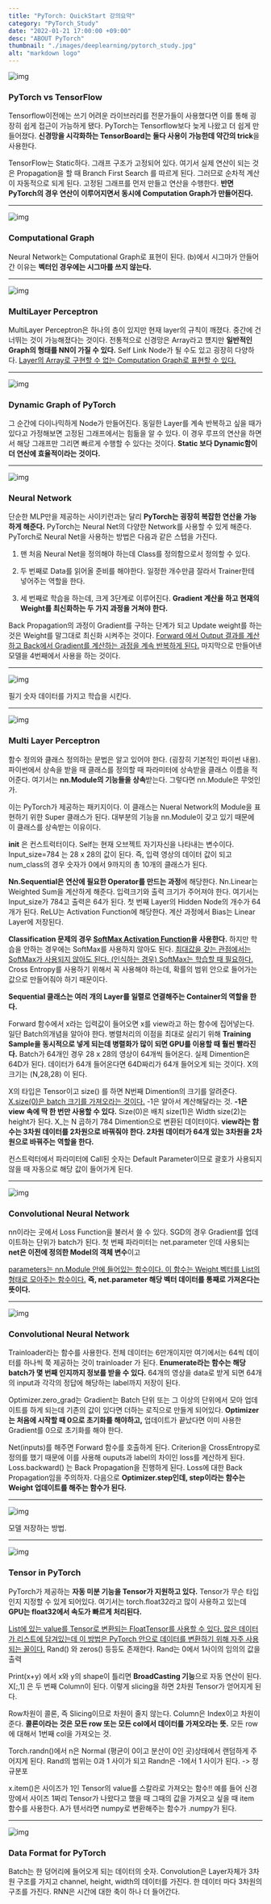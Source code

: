 ```yaml
---
title: "PyTorch: QuickStart 강의요약"
category: "PyTorch_Study"
date: "2022-01-21 17:00:00 +09:00"
desc: "ABOUT PyTorch"
thumbnail: "./images/deeplearning/pytorch_study.jpg"
alt: "markdown logo"
---
```


![img](images/deeplearning/../deeplearning_img/pytorch5.jpg)
### PyTorch vs TensorFlow

Tensorflow이전에는 쓰기 어려운 라이브러리를 전문가들이 사용했다면 이를 통해 굉장히 쉽게 접근이 가능하게 됐다. PyTorch는 Tensorflow보다 늦게 나왔고 더 쉽게 만들어졌다. **신경망을 시각화하는 TensorBoard는 둘다 사용이 가능한데 약간의 trick**을 사용한다. 

TensorFlow는 Static하다. 그래프 구조가 고정되어 있다. 여기서 실제 연산이 되는 것은 Propagation을 할 때 Branch First Search 를 따르게 된다. 그러므로 순차적 계산이 자동적으로 되게 된다. 고정된 그래프를 먼저 만들고 연산을 수행한다. **반면 PyTorch의 경우 연산이 이루어지면서 동시에 Computation Graph가 만들어진다.**

----

 
![img](images/deeplearning/../deeplearning_img/pytorch6.jpg)

### Computational Graph
Neural Network는 Computational Graph로 표현이 된다. (b)에서 시그마가 안들어간 이유는 **벡터인 경우에는 시그마를 쓰지 않는다.**

----


![img](images/deeplearning/../deeplearning_img/pytorch7.jpg)
### MultiLayer Perceptron 

MultiLayer Perceptron은 하나의 층이 있지만 현재 layer의 규칙이 깨졌다. 중간에 건너뛰는 것이 가능해졌다는 것이다. 전통적으로 신경망은 Array라고 헀지만 **일반적인 Graph의 형태를 NN이 가질 수 있다.** Self Link Node가 될 수도 있고 굉장히 다양하다. <u>Layer의 Array로 구현할 수 없는 Computation Graph로 표현할 수 있다.</u>

----

 
 ![img](images/deeplearning/../deeplearning_img/pytorch8.jpg)
### Dynamic Graph of PyTorch

그 순간에 다이나믹하게 Node가 만들어진다. 동일한 Layer를 계속 반복하고 싶을 때가 있다고 가정해보면 고정된 그래프에서는 힘듦을 알 수 있다. 이 경우 루프의 연산을 하면서 해당 그래프만 그리면 빠르게 수행할 수 있다는 것이다. **Static 보다 Dynamic함이 더 연산에 효율적이라는 것이다.**

----

 
 ![img](images/deeplearning/../deeplearning_img/pytorch9.jpg)
### Neural Network

단순한 MLP만을 제공하는 사이키런과는 달리 **PyTorch는 굉장히 복잡한 연산을 가능하게 해준다.** PyTorch는 Neural Net의 다양한 Network를 사용할 수 있게 해준다. PyTorch로 Neural Net을 사용하는 방법은 다음과 같은 스텝을 가진다. 

1. 맨 처음 Neural Net을 정의해야 하는데 Class를 정의함으로서 정의할 수 있다. 

2. 두 번째로 Data를 읽어올 준비를 해야한다. 일정한 개수만큼 잘라서 Trainer한테 넣어주는 역할을 한다. 

3. 세 번째로 학습을 하는데, 크게 3단계로 이루어진다. **Gradient 계산을 하고 현재의 Weight를 최신화하는 두 가지 과정을 거쳐야 한다.**

Back Propagation의 과정이 Gradient를 구하는 단계가 되고 Update weight를 하는 것은 Weight를 말그대로 최신화 시켜주는 것이다. <u>Forward 에서 Output 결과를 계산하고 Back에서 Gradient를 계산하는 과정을 계속 반복하게 된다.</u> 마지막으로 만들어낸 모델을 4번째에서 사용을 하는 것이다.

----




![img](images/deeplearning/../deeplearning_img/pytorch10.jpg) 


필기 숫자 데이터를 가지고 학습을 시킨다. 

----



![img](images/deeplearning/../deeplearning_img/pytorch11.jpg)
### Multi Layer Perceptron

함수 정의와 클래스 정의하는 문법은 알고 있어야 한다. (굉장히 기본적인 파이썬 내용). 파이썬에서 상속을 받을 때 클래스를 정의할 때 파라미터에 상속받을 클래스 이름을 적어준다. 여기서는 **nn.Module의 기능들을 상속**받는다. 그렇다면 nn.Module은 무엇인가. 

이는 PyTorch가 제공하는 패키지이다. 이 클래스는 Nueral Network의 Module을 표현하기 위한 Super 클래스가 된다. 대부분의 기능을 nn.Module이 갖고 있기 때문에 이 클래스를 상속받는 이유이다. 

__init__ 은 컨스트럭터이다. Self는 현재 오브젝트 자기자신을 나타내는 변수이다. Input_size=784 는 28 x 28의 값이 된다. 즉, 입력 영상의 데이터 값이 되고 num_class의 경우 숫자가 0에서 9까지의 총 10개의 클래스가 된다. 

**Nn.Sequential은 연산에 필요한 Operator를 만드는 과정**에 해당한다. Nn.Linear는 Weighted Sum을 계산하게 해준다. 입력크기와 출력 크기가 주어져야 한다. 여기서는 Input_size가 784고 출력은 64가 된다. 첫 번째 Layer의 Hidden Node의 개수가 64개가 된다. ReLU는 Activation Function에 해당한다. 계산 과정에서 Bias는 Linear Layer에 저장된다. 

**Classification 문제의 경우 <u>SoftMax Activation Function</u>을 사용한다.** 하지만 학습을 안하는 경우에는 SoftMax를 사용하지 않아도 된다. <u>최대값을 갖는 관점에서는 SoftMax가 사용되지 않아도 된다. (인식하는 경우) SoftMax는 학습할 때 필요하다.</u> Cross Entropy를 사용하기 위해서 꼭 사용해야 하는데, 확률의 범위 안으로 들어가는 값으로 만들어줘야 하기 때문이다. 

**Sequential 클래스는 여러 개의 Layer를 일렬로 연결해주는 Container의 역할을 한다.**

Forward 함수에서 x라는 입력값이 들어오면 x를 view라고 하는 함수에 집어넣는다. 일단 Batch의개념을 알아야 한다. 병렬처리의 이점을 최대로 살리기 위해 **Training Sample을 동시적으로 넣게 되는데 병렬화가 많이 되면 GPU를 이용할 때 훨씬 빨라진다.** Batch가 64개인 경우 28 x 28의 영상이 64개씩 들어온다. 실제 Dimention은 64D가 된다. 데이터가 64개 들어온다면 64D짜리가 64개 들어오게 되는 것이다. X의 크기는 (N,28,28) 이 된다. 

X의 타입은 Tensor이고 size() 를 하면 N번째 Dimention의 크기를 알려준다. <u>X.size(0)은 batch 크기를 가져오라는 것이다.</u> -1은 알아서 계산해달라는 것.  **-1은 view 속에 딱 한 번만 사용할 수 있다.** Size(0)은 배치 size(1)은 Width size(2)는 height가 된다. X_는 N 곱하기 784 Dimention으로 변환된 데이터이다. **view라는 함수는 3차원 데이터를 2차원으로 바꿔줘야 한다. 2차원 데이터가 64개 있는  3차원을 2차원으로 바꿔주는 역할을 한다.**

컨스트럭터에서 파라미터에 Call된 숫자는 Default Parameter이므로 괄호가 사용되지 않을 때 자동으로 해당 값이 들어가게 된다. 

----


 
 ![img](images/deeplearning/../deeplearning_img/pytorch12.jpg)
### Convolutional Neural Network

nn이라는 곳에서 Loss Function을 불러서 쓸 수 있다. SGD의 경우 Gradient를 업데이트하는 단위가 batch가 된다. 첫 번째 파라미터는 net.parameter 인데 사용되는 **net은 이전에 정의한 Model의 객체 변수**이고 

<u>parameters는 nn.Module 안에 들어있는 함수이다. 이 함수는 Weight 벡터를 List의 형태로 모아주는 함수이다.</u> **즉, net.parameter 해당 벡터 데이터를 통째로 가져온다는 뜻이다.**

----


 ![img](images/deeplearning/../deeplearning_img/pytorch13.jpg)
### Convolutional Neural Network

Trainloader라는 함수를 사용한다. 전체 데이터는 6만개이지만 여기에서는 64씩 데이터를 하나씩 쭉 제공하는 것이 trainloader 가 된다. **Enumerate라는 함수는 해당 batch가 몇 번째 인지까지 정보를 받을 수 있다.** 64개의 영상을 data로 받게 되면 64개의 input과 각각의 정답에 해당하는 label까지 저장이 된다. 

Optimizer.zero_grad는 Gradient는 Batch 단위 또는 그 이상의 단위에서 모아 업데이트를 하게 되는데 기존의 값이 있다면 더하는 로직으로 만들게 되어있다. **Optimizer는 처음에 시작할 때 0으로 초기화를 해야하고,** 업데이트가 끝났다면 이미 사용한 Gradient를 0으로 초기화를 해야 한다. 

Net(inputs)를 해주면 Forward 함수를 호출하게 된다. Criterion을 CrossEntropy로 정의를 했기 때문에 이를 사용해 ouputs과 label의 차이인 loss를 계산하게 된다. Loss.backward() 는 Back Propagation을 진행하게 된다. Loss에 대한 Back Propagation임을 주의하자. 다음으로 **Optimizer.step인데, step이라는 함수는 Weight 업데이트를 해주는 함수가 된다.**

----

 
 ![img](images/deeplearning/../deeplearning_img/pytorch14.jpg)


모델 저장하는 방법.

----


![img](images/deeplearning/../deeplearning_img/pytorch15.jpg)
### Tensor in PyTorch


PyTorch가 제공하는 **자동 미분 기능을 Tensor가 지원하고 있다.** Tensor가 무슨 타입인지 지정할 수 있게 되어있다. 여기서는 torch.float32라고 많이 사용하고 있는데 **GPU는 float32에서 속도가 빠르게 처리된다.**

<u>List에 있는 value를 Tensor로 변환되는 FloatTensor를 사용할 수 있다. 많은 데이터가 리스트에 담겨있는데 이 방법은 PyTorch 안으로 데이터를 변환하기 위해 자주 사용되는 꼴이다.</u> Rand() 와 zeros() 등등도 존재한다. Rand는 0에서 1사이의 임의의 값을 출력

Print(x+y) 에서 x와 y의 shape이 틀리면 **BroadCasting 기능**으로 자동 연산이 된다. X[;,1] 은 두 번째 Column이 된다. 이렇게 slicing을 하면 2차원 Tensor가 얻어지게 된다. 

Row차원이 콜론, 즉 Slicing이므로 차원이 줄지 않는다. Column은 Index이고 차원이 준다. **콜론이라는 것은 모든 row 또는 모든 col에서 데이터를 가져오라는 뜻.** 모든 row에 대해서 1번째 col을 가져오는 것.

Torch.randn()에서 n은 Normal (평균이 0이고 분산이 0인 곳)상태에서 랜덤하게 주어지게 된다. Rand의 범위는 0과 1 사이가 되고 Randn은  -1에서 1 사이가 된다. -> 정규분포

x.item()은 사이즈가 1인 Tensor의 value를 스칼라로 가져오는 함수!! 예를 들어 신경망에서 사이즈 1짜리 Tensor가 나왔다고 했을 때 그때의 값을 가져오고 싶을 때 item 함수를 사용한다.
A가 텐서라면 numpy로 변환해주는 함수가 .numpy가 된다. 


----

 ![img](images/deeplearning/../deeplearning_img/pytorch16.jpg)
### Data Format for PyTorch

Batch는 한 덩어리에 들어오게 되는 데이터의 숫자. Convolution은 Layer자체가 3차원 구조를 가지고 channel, height, width의 데이터를 가진다. 한 데이터 마다 3차원의 구조를 가진다. RNN은 시간에 대한 축이 하나 더 들어간다. 
